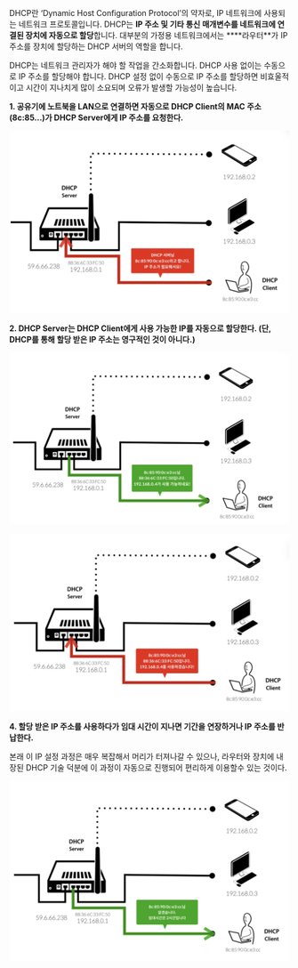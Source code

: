 DHCP란 ‘Dynamic Host Configuration Protocol’의 약자로, IP 네트워크에 사용되는 네트워크 프로토콜입니다. DHCP는 **IP 주소 및 기타 통신 매개변수를 네트워크에 연결된 장치에 자동으로 할당**합니다. 대부분의 가정용 네트워크에서는 ****라우터**가 IP 주소를 장치에 할당하는 DHCP 서버의 역할을 합니다.

DHCP는 네트워크 관리자가 해야 할 작업을 간소화합니다. DHCP 사용 없이는 수동으로 IP 주소를 할당해야 합니다. DHCP 설정 없이 수동으로 IP 주소를 할당하면 비효울적이고 시간이 지나치게 많이 소요되며 오류가 발생할 가능성이 높습니다.

**1. 공유기에 노트북을 LAN으로 연결하면 자동으로 DHCP Client의 MAC 주소(8c:85...)가 DHCP Server에게 IP 주소를 요청한다.**

![Alt text](image-4.png)

**2. DHCP Server는 DHCP Client에게 사용 가능한 IP를 자동으로 할당한다. (단, DHCP를 통해 할당 받은 IP 주소는 영구적인 것이 아니다.)**

![Alt text](image-5.png)

![Alt text](image-6.png)

**4. 할당 받은 IP 주소를 사용하다가 임대 시간이 지나면 기간을 연장하거나 IP 주소를 반납한다.**

본래 이 IP 설정 과정은 매우 복잡해서 머리가 터져나갈 수 있으나, 라우터와 장치에 내장된 DHCP 기술 덕분에 이 과정이 자동으로 진행되어 편리하게 이용할수 있는 것이다.

![Alt text](image-7.png)